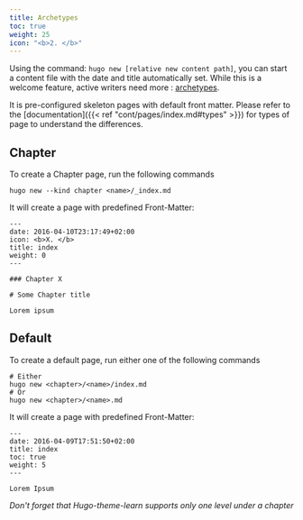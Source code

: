 ```yaml
---
title: Archetypes
toc: true
weight: 25
icon: "<b>2. </b>"
---
```


Using the command: `hugo new [relative new content path]`, you can start a content file with the date and title automatically set. While this is a welcome feature, active writers need more : [archetypes](https://gohugo.io/content/archetypes/).

It is pre-configured skeleton pages with default front matter. Please refer to the [documentation]({{< ref "cont/pages/index.md#types" >}}) for types of page to understand the differences.

## Chapter

To create a Chapter page, run the following commands

```
hugo new --kind chapter <name>/_index.md
```

It will create a page with predefined Front-Matter:

    ---
    date: 2016-04-10T23:17:49+02:00
    icon: <b>X. </b>
    title: index
    weight: 0
    ---

    ### Chapter X

    # Some Chapter title

    Lorem ipsum


## Default

To create a default page, run either one of the following commands

```
# Either
hugo new <chapter>/<name>/index.md
# Or
hugo new <chapter>/<name>.md
```

It will create a page with predefined Front-Matter:

    ---
    date: 2016-04-09T17:51:50+02:00
    title: index
    toc: true
    weight: 5
    ---

    Lorem Ipsum

*Don't forget that Hugo-theme-learn supports only one level under a chapter*
